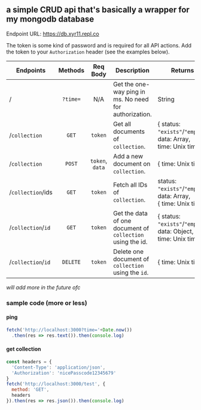 ## a simple CRUD api that's basically a wrapper for my mongodb database

Endpoint URL: https://db.xyr11.repl.co

The token is some kind of password and is required for all API actions. Add the token to your `Authorization` header (see the examples below).

Endpoints | Methods | Req Body | Description | Returns
-- | :--: | :--: | -- | --
/ | `?time=` | N/A | Get the one-way ping in ms. No need for authorization. | String
/`collection` | `GET` | `token` | Get all documents of `collection`. | { status: `"exists"`/`"empty"`, <br> data: Array, <br> time: Unix time }
/`collection` | `POST` | `token`, `data` | Add a new document on `collection`. | { time: Unix time }
/`collection`/ids | `GET` | `token` | Fetch all IDs of `collection`. | status: `"exists"`/`"empty"`, <br> data: Array, <br> { time: Unix time }
/`collection`/`id` | `GET` | `token` | Get the data of one document of `collection` using the id. | { status: `"exists"`/`"empty"`, <br> data: Object, <br> time: Unix time }
/`collection`/`id` | `DELETE` | `token` | Delete one document of `collection` using the `id`. | { time: Unix time }

*will add more in the future ofc*

### sample code (more or less)
#### ping
```js
fetch('http://localhost:3000?time='+Date.now())
  .then(res => res.text()).then(console.log)
```

#### get collection
```js
const headers = {
  'Content-Type': 'application/json',
  'Authorization': 'nicePasscode12345679'
}
fetch('http://localhost:3000/test', {
  method: 'GET',
  headers
}).then(res => res.json()).then(console.log)
```
